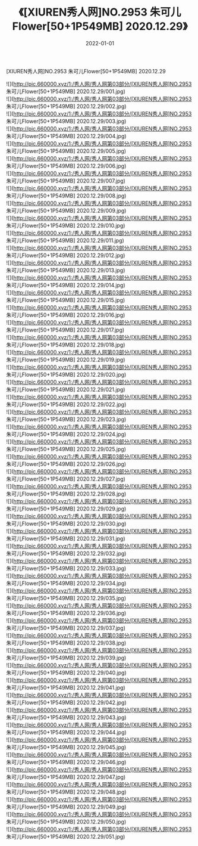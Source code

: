 ﻿---
layout: post
title:  《[XIUREN秀人网]NO.2953 朱可儿Flower[50+1P549MB] 2020.12.29》
date:   2022-01-01
img: http://pic.660000.xyz/1:/秀人网/秀人网第03部分/[XIUREN秀人网]NO.2953 朱可儿Flower[50+1P549MB] 2020.12.29/000.jpg
categories: [美女, 清纯, 唯美]
---

[XIUREN秀人网]NO.2953 朱可儿Flower[50+1P549MB] 2020.12.29

 ![](http://pic.660000.xyz/1:/秀人网/秀人网第03部分/[XIUREN秀人网]NO.2953 朱可儿Flower[50+1P549MB] 2020.12.29/001.jpg) <br>![](http://pic.660000.xyz/1:/秀人网/秀人网第03部分/[XIUREN秀人网]NO.2953 朱可儿Flower[50+1P549MB] 2020.12.29/002.jpg) <br>![](http://pic.660000.xyz/1:/秀人网/秀人网第03部分/[XIUREN秀人网]NO.2953 朱可儿Flower[50+1P549MB] 2020.12.29/003.jpg) <br>![](http://pic.660000.xyz/1:/秀人网/秀人网第03部分/[XIUREN秀人网]NO.2953 朱可儿Flower[50+1P549MB] 2020.12.29/004.jpg) <br>![](http://pic.660000.xyz/1:/秀人网/秀人网第03部分/[XIUREN秀人网]NO.2953 朱可儿Flower[50+1P549MB] 2020.12.29/005.jpg) <br>![](http://pic.660000.xyz/1:/秀人网/秀人网第03部分/[XIUREN秀人网]NO.2953 朱可儿Flower[50+1P549MB] 2020.12.29/006.jpg) <br>![](http://pic.660000.xyz/1:/秀人网/秀人网第03部分/[XIUREN秀人网]NO.2953 朱可儿Flower[50+1P549MB] 2020.12.29/007.jpg) <br>![](http://pic.660000.xyz/1:/秀人网/秀人网第03部分/[XIUREN秀人网]NO.2953 朱可儿Flower[50+1P549MB] 2020.12.29/008.jpg) <br>![](http://pic.660000.xyz/1:/秀人网/秀人网第03部分/[XIUREN秀人网]NO.2953 朱可儿Flower[50+1P549MB] 2020.12.29/009.jpg) <br>![](http://pic.660000.xyz/1:/秀人网/秀人网第03部分/[XIUREN秀人网]NO.2953 朱可儿Flower[50+1P549MB] 2020.12.29/010.jpg) <br>![](http://pic.660000.xyz/1:/秀人网/秀人网第03部分/[XIUREN秀人网]NO.2953 朱可儿Flower[50+1P549MB] 2020.12.29/011.jpg) <br>![](http://pic.660000.xyz/1:/秀人网/秀人网第03部分/[XIUREN秀人网]NO.2953 朱可儿Flower[50+1P549MB] 2020.12.29/012.jpg) <br>![](http://pic.660000.xyz/1:/秀人网/秀人网第03部分/[XIUREN秀人网]NO.2953 朱可儿Flower[50+1P549MB] 2020.12.29/013.jpg) <br>![](http://pic.660000.xyz/1:/秀人网/秀人网第03部分/[XIUREN秀人网]NO.2953 朱可儿Flower[50+1P549MB] 2020.12.29/014.jpg) <br>![](http://pic.660000.xyz/1:/秀人网/秀人网第03部分/[XIUREN秀人网]NO.2953 朱可儿Flower[50+1P549MB] 2020.12.29/015.jpg) <br>![](http://pic.660000.xyz/1:/秀人网/秀人网第03部分/[XIUREN秀人网]NO.2953 朱可儿Flower[50+1P549MB] 2020.12.29/016.jpg) <br>![](http://pic.660000.xyz/1:/秀人网/秀人网第03部分/[XIUREN秀人网]NO.2953 朱可儿Flower[50+1P549MB] 2020.12.29/017.jpg) <br>![](http://pic.660000.xyz/1:/秀人网/秀人网第03部分/[XIUREN秀人网]NO.2953 朱可儿Flower[50+1P549MB] 2020.12.29/018.jpg) <br>![](http://pic.660000.xyz/1:/秀人网/秀人网第03部分/[XIUREN秀人网]NO.2953 朱可儿Flower[50+1P549MB] 2020.12.29/019.jpg) <br>![](http://pic.660000.xyz/1:/秀人网/秀人网第03部分/[XIUREN秀人网]NO.2953 朱可儿Flower[50+1P549MB] 2020.12.29/020.jpg) <br>![](http://pic.660000.xyz/1:/秀人网/秀人网第03部分/[XIUREN秀人网]NO.2953 朱可儿Flower[50+1P549MB] 2020.12.29/021.jpg) <br>![](http://pic.660000.xyz/1:/秀人网/秀人网第03部分/[XIUREN秀人网]NO.2953 朱可儿Flower[50+1P549MB] 2020.12.29/022.jpg) <br>![](http://pic.660000.xyz/1:/秀人网/秀人网第03部分/[XIUREN秀人网]NO.2953 朱可儿Flower[50+1P549MB] 2020.12.29/023.jpg) <br>![](http://pic.660000.xyz/1:/秀人网/秀人网第03部分/[XIUREN秀人网]NO.2953 朱可儿Flower[50+1P549MB] 2020.12.29/024.jpg) <br>![](http://pic.660000.xyz/1:/秀人网/秀人网第03部分/[XIUREN秀人网]NO.2953 朱可儿Flower[50+1P549MB] 2020.12.29/025.jpg) <br>![](http://pic.660000.xyz/1:/秀人网/秀人网第03部分/[XIUREN秀人网]NO.2953 朱可儿Flower[50+1P549MB] 2020.12.29/026.jpg) <br>![](http://pic.660000.xyz/1:/秀人网/秀人网第03部分/[XIUREN秀人网]NO.2953 朱可儿Flower[50+1P549MB] 2020.12.29/027.jpg) <br>![](http://pic.660000.xyz/1:/秀人网/秀人网第03部分/[XIUREN秀人网]NO.2953 朱可儿Flower[50+1P549MB] 2020.12.29/028.jpg) <br>![](http://pic.660000.xyz/1:/秀人网/秀人网第03部分/[XIUREN秀人网]NO.2953 朱可儿Flower[50+1P549MB] 2020.12.29/029.jpg) <br>![](http://pic.660000.xyz/1:/秀人网/秀人网第03部分/[XIUREN秀人网]NO.2953 朱可儿Flower[50+1P549MB] 2020.12.29/030.jpg) <br>![](http://pic.660000.xyz/1:/秀人网/秀人网第03部分/[XIUREN秀人网]NO.2953 朱可儿Flower[50+1P549MB] 2020.12.29/031.jpg) <br>![](http://pic.660000.xyz/1:/秀人网/秀人网第03部分/[XIUREN秀人网]NO.2953 朱可儿Flower[50+1P549MB] 2020.12.29/032.jpg) <br>![](http://pic.660000.xyz/1:/秀人网/秀人网第03部分/[XIUREN秀人网]NO.2953 朱可儿Flower[50+1P549MB] 2020.12.29/033.jpg) <br>![](http://pic.660000.xyz/1:/秀人网/秀人网第03部分/[XIUREN秀人网]NO.2953 朱可儿Flower[50+1P549MB] 2020.12.29/034.jpg) <br>![](http://pic.660000.xyz/1:/秀人网/秀人网第03部分/[XIUREN秀人网]NO.2953 朱可儿Flower[50+1P549MB] 2020.12.29/035.jpg) <br>![](http://pic.660000.xyz/1:/秀人网/秀人网第03部分/[XIUREN秀人网]NO.2953 朱可儿Flower[50+1P549MB] 2020.12.29/036.jpg) <br>![](http://pic.660000.xyz/1:/秀人网/秀人网第03部分/[XIUREN秀人网]NO.2953 朱可儿Flower[50+1P549MB] 2020.12.29/037.jpg) <br>![](http://pic.660000.xyz/1:/秀人网/秀人网第03部分/[XIUREN秀人网]NO.2953 朱可儿Flower[50+1P549MB] 2020.12.29/038.jpg) <br>![](http://pic.660000.xyz/1:/秀人网/秀人网第03部分/[XIUREN秀人网]NO.2953 朱可儿Flower[50+1P549MB] 2020.12.29/039.jpg) <br>![](http://pic.660000.xyz/1:/秀人网/秀人网第03部分/[XIUREN秀人网]NO.2953 朱可儿Flower[50+1P549MB] 2020.12.29/040.jpg) <br>![](http://pic.660000.xyz/1:/秀人网/秀人网第03部分/[XIUREN秀人网]NO.2953 朱可儿Flower[50+1P549MB] 2020.12.29/041.jpg) <br>![](http://pic.660000.xyz/1:/秀人网/秀人网第03部分/[XIUREN秀人网]NO.2953 朱可儿Flower[50+1P549MB] 2020.12.29/042.jpg) <br>![](http://pic.660000.xyz/1:/秀人网/秀人网第03部分/[XIUREN秀人网]NO.2953 朱可儿Flower[50+1P549MB] 2020.12.29/043.jpg) <br>![](http://pic.660000.xyz/1:/秀人网/秀人网第03部分/[XIUREN秀人网]NO.2953 朱可儿Flower[50+1P549MB] 2020.12.29/044.jpg) <br>![](http://pic.660000.xyz/1:/秀人网/秀人网第03部分/[XIUREN秀人网]NO.2953 朱可儿Flower[50+1P549MB] 2020.12.29/045.jpg) <br>![](http://pic.660000.xyz/1:/秀人网/秀人网第03部分/[XIUREN秀人网]NO.2953 朱可儿Flower[50+1P549MB] 2020.12.29/046.jpg) <br>![](http://pic.660000.xyz/1:/秀人网/秀人网第03部分/[XIUREN秀人网]NO.2953 朱可儿Flower[50+1P549MB] 2020.12.29/047.jpg) <br>![](http://pic.660000.xyz/1:/秀人网/秀人网第03部分/[XIUREN秀人网]NO.2953 朱可儿Flower[50+1P549MB] 2020.12.29/048.jpg) <br>![](http://pic.660000.xyz/1:/秀人网/秀人网第03部分/[XIUREN秀人网]NO.2953 朱可儿Flower[50+1P549MB] 2020.12.29/049.jpg) <br>![](http://pic.660000.xyz/1:/秀人网/秀人网第03部分/[XIUREN秀人网]NO.2953 朱可儿Flower[50+1P549MB] 2020.12.29/050.jpg) <br>![](http://pic.660000.xyz/1:/秀人网/秀人网第03部分/[XIUREN秀人网]NO.2953 朱可儿Flower[50+1P549MB] 2020.12.29/051.jpg) <br>